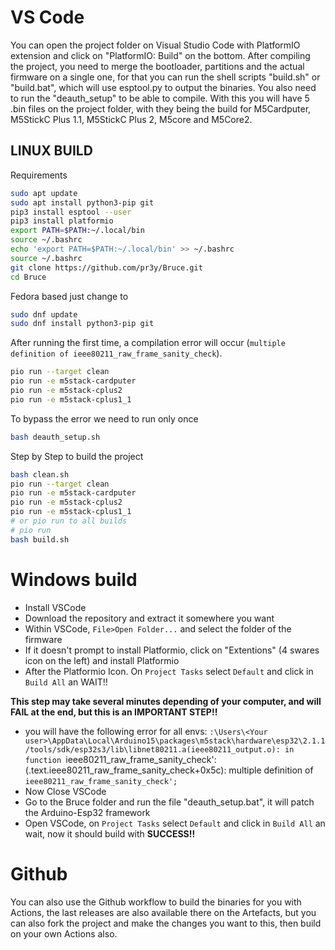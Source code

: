 # VS Code
You can open the project folder on Visual Studio Code with PlatformIO extension and click on "PlatformIO: Build" on the bottom.
After compiling the project, you need to merge the bootloader, partitions and the actual firmware on a single one, for that you can run the shell scripts "build.sh" or "build.bat", which will use esptool.py to output the binaries.
You also need to run the "deauth_setup" to be able to compile.
With this you will have 5 .bin files on the project folder, with they being the build for M5Cardputer, M5StickC Plus 1.1, M5StickC Plus 2, M5core and M5Core2. 

## LINUX BUILD
Requirements
```sh
sudo apt update
sudo apt install python3-pip git
pip3 install esptool --user
pip3 install platformio
export PATH=$PATH:~/.local/bin
source ~/.bashrc
echo 'export PATH=$PATH:~/.local/bin' >> ~/.bashrc
source ~/.bashrc
git clone https://github.com/pr3y/Bruce.git
cd Bruce
```
Fedora based just change to
```sh
sudo dnf update
sudo dnf install python3-pip git
```

After running the first time, a compilation error will occur (`multiple definition of ieee80211_raw_frame_sanity_check`).
```sh
pio run --target clean
pio run -e m5stack-cardputer
pio run -e m5stack-cplus2
pio run -e m5stack-cplus1_1 

```

To bypass the error we need to run only once 
```sh
bash deauth_setup.sh
``` 

Step by Step to build the project

```sh
bash clean.sh
pio run --target clean
pio run -e m5stack-cardputer
pio run -e m5stack-cplus2
pio run -e m5stack-cplus1_1 
# or pio run to all builds
# pio run
bash build.sh
```

# Windows build
* Install VSCode
* Download the repository and extract it somewhere you want
* Within VSCode, `File>Open Folder...` and select the folder of the firmware
* If it doesn't prompt to install Platformio, click on "Extentions" (4 swares icon on the left) and install Platformio
* After the Platformio Icon. On `Project Tasks` select `Default` and click in `Build All` an WAIT!!

**This step may take several minutes depending of your computer, and will FAIL at the end, but this is an IMPORTANT STEP!!**
* you will have the following error for all envs: `:\Users\<Your user>\AppData\Local\Arduino15\packages\m5stack\hardware\esp32\2.1.1/tools/sdk/esp32s3/lib\libnet80211.a(ieee80211_output.o): in function `ieee80211_raw_frame_sanity_check': (.text.ieee80211_raw_frame_sanity_check+0x5c): multiple definition of `ieee80211_raw_frame_sanity_check'; `
* Now Close VSCode
* Go to the Bruce folder and run the file "deauth_setup.bat", it will patch the Arduino-Esp32 framework
* Open VSCode, on `Project Tasks` select `Default` and click in `Build All` an wait, now it should build with **SUCCESS!!**


# Github
You can also use the Github workflow to build the binaries for you with Actions, the last releases are also available there on the Artefacts, but you can also fork the project and make the changes you want to this, then build on your own Actions also.